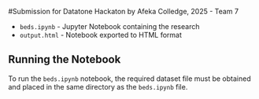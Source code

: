 #Submission for Datatone Hackaton by Afeka Colledge, 2025 - Team 7

* `beds.ipynb` - Jupyter Notebook containing the research
* `output.html` - Notebook exported to HTML format

## Running the Notebook

To run the `beds.ipynb` notebook, the required dataset file must be obtained and placed in the same directory as the `beds.ipynb` file.